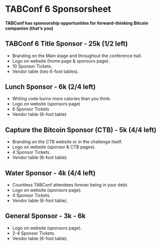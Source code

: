 # TABConf 6 Sponsorsheet
#### TABConf has sponsorship opportunities for forward-thinking Bitcoin companies (that’s you)

## TABConf 6 Title Sponsor - 25k (1/2 left)
- Branding on the Main stage and throughout the conference hall. 
- Logo on website (home page & sponsors page). 
- 10 Sponsor Tickets.
- Vendor table (two 6-foot tables).

## Lunch Sponsor - 6k (2/4 left)
- Writing code burns more calories than you think.
- Logo on website (sponsors page)
- 6 Sponsor Tickets
- Vendor table (6-foot table)

## Capture the Bitcoin Sponsor (CTB) - 5k (4/4 left)
- Branding on the CTB website or in the challenge itself.
- Logo on website (sponsor & CTB pages).
- 4 Sponsor Tickets.
- Vendor table (6-foot table).

## Water Sponsor - 4k (4/4 left)
- Countless TABConf attendees forever being in your debt.
- Logo on website (sponsors page).
- 4 Sponsor Tickets.
- Vendor table (6-foot table).

## General Sponsor - 3k - 6k
- Logo on website (sponsors page).
- 2-4 Sponsor Tickets.
- Vendor table (6-foot table).
